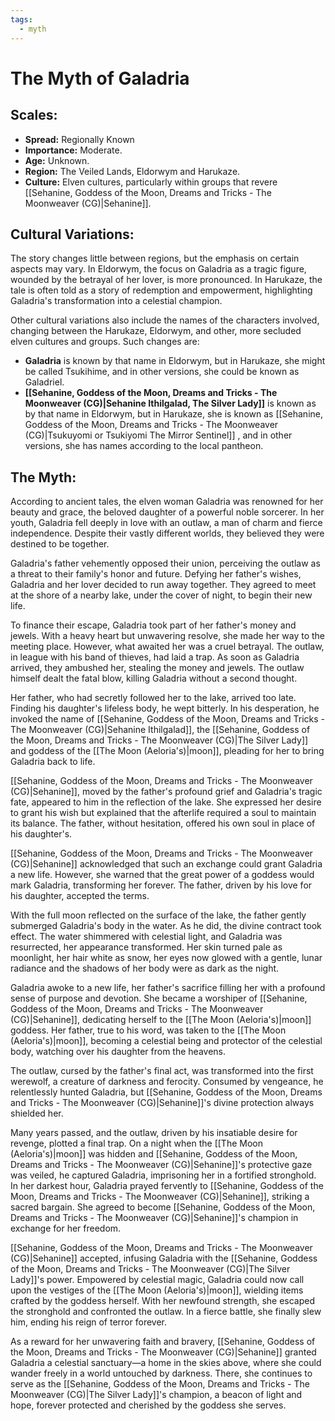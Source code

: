 ```yaml
---
tags:
  - myth
---
```


# The Myth of Galadria

## Scales:
- **Spread:** Regionally Known
- **Importance:** Moderate.
- **Age:** Unknown.
- **Region:** The Veiled Lands, Eldorwym and Harukaze.
- **Culture:** Elven cultures, particularly within groups that revere [[Sehanine, Goddess of the Moon, Dreams and Tricks - The Moonweaver (CG)|Sehanine]].

## Cultural Variations:
The story changes little between regions, but the emphasis on certain aspects may vary. In Eldorwym, the focus on Galadria as a tragic figure, wounded by the betrayal of her lover, is more pronounced. In Harukaze, the tale is often told as a story of redemption and empowerment, highlighting Galadria's transformation into a celestial champion.

Other cultural variations also include the names of the characters involved, changing between the Harukaze, Eldorwym, and other, more secluded elven cultures and groups. Such changes are:
- **Galadria** is known by that name in Eldorwym, but in Harukaze, she might be called Tsukihime, and in other versions, she could be known as Galadriel.
- **[[Sehanine, Goddess of the Moon, Dreams and Tricks - The Moonweaver (CG)|Sehanine Ithilgalad, The Silver Lady]]** is known as by that name in Eldorwym, but in Harukaze, she is known as [[Sehanine, Goddess of the Moon, Dreams and Tricks - The Moonweaver (CG)|Tsukuyomi or Tsukiyomi The Mirror Sentinel]] , and in other versions, she has names according to the local pantheon.

## The Myth:

According to ancient tales, the elven woman Galadria was renowned for her beauty and grace, the beloved daughter of a powerful noble sorcerer. In her youth, Galadria fell deeply in love with an outlaw, a man of charm and fierce independence. Despite their vastly different worlds, they believed they were destined to be together.

Galadria's father vehemently opposed their union, perceiving the outlaw as a threat to their family's honor and future. Defying her father's wishes, Galadria and her lover decided to run away together. They agreed to meet at the shore of a nearby lake, under the cover of night, to begin their new life.

To finance their escape, Galadria took part of her father's money and jewels. With a heavy heart but unwavering resolve, she made her way to the meeting place. However, what awaited her was a cruel betrayal. The outlaw, in league with his band of thieves, had laid a trap. As soon as Galadria arrived, they ambushed her, stealing the money and jewels. The outlaw himself dealt the fatal blow, killing Galadria without a second thought.

Her father, who had secretly followed her to the lake, arrived too late. Finding his daughter's lifeless body, he wept bitterly. In his desperation, he invoked the name of [[Sehanine, Goddess of the Moon, Dreams and Tricks - The Moonweaver (CG)|Sehanine Ithilgalad]], the [[Sehanine, Goddess of the Moon, Dreams and Tricks - The Moonweaver (CG)|The Silver Lady]] and goddess of the [[The Moon (Aeloria's)|moon]], pleading for her to bring Galadria back to life.

[[Sehanine, Goddess of the Moon, Dreams and Tricks - The Moonweaver (CG)|Sehanine]], moved by the father's profound grief and Galadria's tragic fate, appeared to him in the reflection of the lake. She expressed her desire to grant his wish but explained that the afterlife required a soul to maintain its balance. The father, without hesitation, offered his own soul in place of his daughter's.

[[Sehanine, Goddess of the Moon, Dreams and Tricks - The Moonweaver (CG)|Sehanine]] acknowledged that such an exchange could grant Galadria a new life. However, she warned that the great power of a goddess would mark Galadria, transforming her forever. The father, driven by his love for his daughter, accepted the terms.

With the full moon reflected on the surface of the lake, the father gently submerged Galadria's body in the water. As he did, the divine contract took effect. The water shimmered with celestial light, and Galadria was resurrected, her appearance transformed. Her skin turned pale as moonlight, her hair white as snow, her eyes now glowed with a gentle, lunar radiance and the shadows of her body were as dark as the night.

Galadria awoke to a new life, her father's sacrifice filling her with a profound sense of purpose and devotion. She became a worshiper of [[Sehanine, Goddess of the Moon, Dreams and Tricks - The Moonweaver (CG)|Sehanine]], dedicating herself to the [[The Moon (Aeloria's)|moon]] goddess. Her father, true to his word, was taken to the [[The Moon (Aeloria's)|moon]], becoming a celestial being and protector of the celestial body, watching over his daughter from the heavens.

The outlaw, cursed by the father's final act, was transformed into the first werewolf, a creature of darkness and ferocity. Consumed by vengeance, he relentlessly hunted Galadria, but [[Sehanine, Goddess of the Moon, Dreams and Tricks - The Moonweaver (CG)|Sehanine]]'s divine protection always shielded her.

Many years passed, and the outlaw, driven by his insatiable desire for revenge, plotted a final trap. On a night when the [[The Moon (Aeloria's)|moon]] was hidden and [[Sehanine, Goddess of the Moon, Dreams and Tricks - The Moonweaver (CG)|Sehanine]]'s protective gaze was veiled, he captured Galadria, imprisoning her in a fortified stronghold. In her darkest hour, Galadria prayed fervently to [[Sehanine, Goddess of the Moon, Dreams and Tricks - The Moonweaver (CG)|Sehanine]], striking a sacred bargain. She agreed to become [[Sehanine, Goddess of the Moon, Dreams and Tricks - The Moonweaver (CG)|Sehanine]]'s champion in exchange for her freedom.

[[Sehanine, Goddess of the Moon, Dreams and Tricks - The Moonweaver (CG)|Sehanine]] accepted, infusing Galadria with the [[Sehanine, Goddess of the Moon, Dreams and Tricks - The Moonweaver (CG)|The Silver Lady]]'s power. Empowered by celestial magic, Galadria could now call upon the vestiges of the [[The Moon (Aeloria's)|moon]], wielding items crafted by the goddess herself. With her newfound strength, she escaped the stronghold and confronted the outlaw. In a fierce battle, she finally slew him, ending his reign of terror forever.

As a reward for her unwavering faith and bravery, [[Sehanine, Goddess of the Moon, Dreams and Tricks - The Moonweaver (CG)|Sehanine]] granted Galadria a celestial sanctuary—a home in the skies above, where she could wander freely in a world untouched by darkness. There, she continues to serve as the [[Sehanine, Goddess of the Moon, Dreams and Tricks - The Moonweaver (CG)|The Silver Lady]]'s champion, a beacon of light and hope, forever protected and cherished by the goddess she serves.